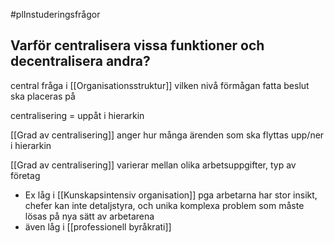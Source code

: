 
#plInstuderingsfrågor 

## Varför centralisera vissa funktioner och decentralisera andra?

central fråga i [[Organisationsstruktur]] vilken nivå förmågan fatta beslut ska placeras på

centralisering = uppåt i hierarkin

[[Grad av centralisering]] anger hur många ärenden som ska flyttas upp/ner i hierarkin

[[Grad av centralisering]] varierar mellan olika arbetsuppgifter, typ av företag
- Ex låg i [[Kunskapsintensiv organisation]] pga arbetarna har stor insikt, chefer kan inte detaljstyra, och unika komplexa problem som måste lösas på nya sätt av arbetarena
- även låg i  [[professionell byråkrati]]

